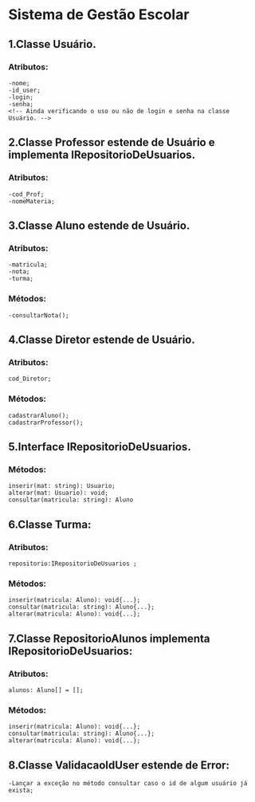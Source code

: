 # **Sistema de Gestão Escolar**


## 1.Classe Usuário.
### Atributos:
    -nome;
    -id_user;
    -login;
    -senha;
    <!-- Ainda verificando o uso ou não de login e senha na classe Usuário. -->

## 2.Classe Professor estende de Usuário e implementa IRepositorioDeUsuarios.
### Atributos:
    -cod_Prof;
    -nomeMateria;


## 3.Classe Aluno estende de Usuário.
### Atributos:
    -matricula;
    -nota;
    -turma;

### Métodos:
    -consultarNota();

## 4.Classe Diretor estende de Usuário.
### Atributos:
    cod_Diretor;

### Métodos:
    cadastrarAluno();
    cadastrarProfessor();

## 5.Interface IRepositorioDeUsuarios.
### Métodos:
    inserir(mat: string): Usuario;
    alterar(mat: Usuario): void;
    consultar(matricula: string): Aluno

## 6.Classe Turma:
### Atributos:
    repositorio:IRepositorioDeUsuarios ;

### Métodos:
    inserir(matricula: Aluno): void{...};
    consultar(matricula: string): Aluno{...};
    alterar(matricula: Aluno): void{...}; 

## 7.Classe RepositorioAlunos implementa IRepositorioDeUsuarios:
### Atributos:
    alunos: Aluno[] = [];

### Métodos:
    inserir(matricula: Aluno): void{...};
    consultar(matricula: string): Aluno{...};
    alterar(matricula: Aluno): void{...};

## 8.Classe ValidacaoIdUser estende de Error:
    -Lançar a exceção no método consultar caso o id de algum usuário já exista;
    
